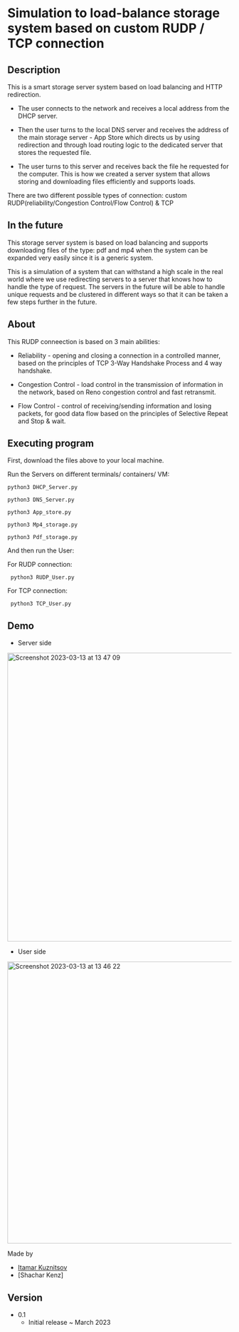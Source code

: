 # Simulation to load-balance storage system based on custom RUDP / TCP connection 

## Description

This is a smart storage server system based on load balancing and HTTP redirection.

* The user connects to the network and receives a local address from the DHCP server.

* Then the user turns to the local DNS server and receives the address of the main storage server - App Store
which directs us by using redirection and through load routing logic to the dedicated server that stores the requested file.

* The user turns to this server and receives back the file he requested for the computer.
This is how we created a server system that allows storing and downloading files efficiently and supports loads.

There are two different possible types of connection: custom RUDP(reliability/Congestion Control/Flow Control) & TCP   

## In the future

This storage server system is based on load balancing and supports downloading files of the type: 
pdf and mp4 when the system can be expanded very easily since it is a generic system.

This is a simulation of a system that can withstand a high scale in the real world where 
we use redirecting servers to a server that knows how to handle the type of request.
The servers in the future will be able to handle unique requests and be clustered in different ways
so that it can be taken a few steps further in the future.


## About
This RUDP conneection is based on 3 main abilities:
* Reliability - opening and closing a connection in a controlled manner, 
  based on the principles of TCP 3-Way Handshake Process and 4 way handshake.
  
* Congestion Control - load control in the transmission of information in the network, 
  based on Reno congestion control and fast retransmit.
  
* Flow Control - control of receiving/sending information and losing packets, 
  for good data flow based on the principles of Selective Repeat and Stop & wait.



## Executing program
First, download the files above to your local machine. 

Run the Servers on different terminals/ containers/ VM:
```
python3 DHCP_Server.py

python3 DNS_Server.py

python3 App_store.py

python3 Mp4_storage.py

python3 Pdf_storage.py
```
And then run the User:

For RUDP connection:
```
 python3 RUDP_User.py
```

For TCP connection:
```
 python3 TCP_User.py
```

## Demo

* Server side

<img width="647" alt="Screenshot 2023-03-13 at 13 47 09" src="https://user-images.githubusercontent.com/72256735/224776912-0a8e1836-d65d-45d2-bff4-1b9dd9fbefc8.png">

* User side

<img width="632" alt="Screenshot 2023-03-13 at 13 46 22" src="https://user-images.githubusercontent.com/72256735/224777086-7e606193-6c3b-4a23-b1fb-cdc114dc34a7.png">


Made by
* [Itamar Kuznitsov](https://github.com/Itamar-Kuznitsov)
* [Shachar Kenz]

## Version
* 0.1
  * Initial release ~ March 2023
